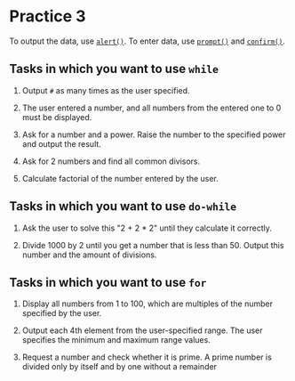 # Practice 3
To output the data, use [`alert()`](https://developer.mozilla.org/en-US/docs/Web/API/Window/alert).
To enter data, use [`prompt()`](https://developer.mozilla.org/en-US/docs/Web/API/Window/prompt) and [`confirm()`](https://developer.mozilla.org/en-US/docs/Web/API/Window/confirm).

## Tasks in which you want to use `while`
1. Output `#` as many times as the user specified.

2. The user entered a number, and all numbers from the entered
one to 0 must be displayed.

3. Ask for a number and a power. Raise the number to the specified
power and output the result.

4. Ask for 2 numbers and find all common divisors.

5. Calculate factorial of the number entered by the user.

## Tasks in which you want to use `do-while`
1. Ask the user to solve this "2 + 2 * 2" until they calculate it correctly.

2. Divide 1000 by 2 until you get a number that is less than 50.
Output this number and the amount of divisions.

## Tasks in which you want to use `for`
1. Display all numbers from 1 to 100, which are multiples of the
number specified by the user.

2. Output each 4th element from the user-specified range. The user
specifies the minimum and maximum range values.

3. Request a number and check whether it is prime. A prime
number is divided only by itself and by one without a remainder